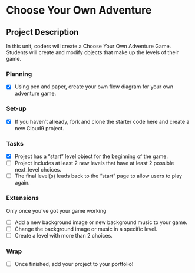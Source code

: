# Choose Your Own Adventure

## Project Description 
In this unit, coders will create a Choose Your Own Adventure Game. Students will create and modify objects that make up the levels of their game. 

### Planning
- [x] Using pen and paper, create your own flow diagram for your own adventure game.

### Set-up
- [x] If you haven’t already, fork and clone the starter code here and create a new Cloud9 project.

### Tasks
- [x] Project has a “start” level object for the beginning of the game.
- [ ] Project includes at least 2 new levels that have at least 2 possible next_level choices.
- [ ] The final level(s) leads back to the “start” page to allow users to play again.

### Extensions
Only once you’ve got your game working
- [ ] Add a new background image or new background music to your game.
- [ ] Change the background image or music in a specific level.
- [ ] Create a level with more than 2 choices.

### Wrap
- [ ] Once finished, add your project to your portfolio!
